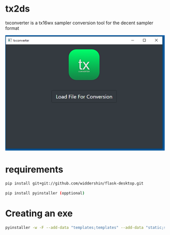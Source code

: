 # tx2ds
txconverter is a tx16wx sampler conversion tool for the decent sampler format

![Screenshot](screenshot.png)


# requirements
```bash
pip install git+git://github.com/widdershin/flask-desktop.git
```
```bash
pip install pyinstaller (opptional)
```
# Creating an exe 
```bash
pyinstaller -w -F --add-data "templates;templates" --add-data "static;static" --icon=static/icon.ico --name=txconverter main.py
```
